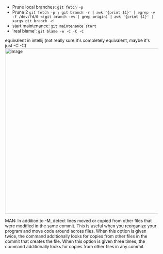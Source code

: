 - Prune local branches: `git fetch -p`
- Prune 2 `git fetch -p ; git branch -r | awk '{print $1}' | egrep -v -f /dev/fd/0 <(git branch -vv | grep origin) | awk '{print $1}' | xargs git branch -d`
- start maintenance: `git maintenance start`
- 'real blame': `git blame -w -C -C -C`

equivalent in intellij (not really sure it's completely equivalent, maybe it's just -C -C)
<img width="546" alt="image" src="https://github.com/shautvast/notes/assets/3645743/ea6a901a-2d4d-42ea-9858-594827ae66ea">

MAN:
In addition to -M, detect lines moved or copied from other files that were modified in the same commit. This is useful when you reorganize your program and move code around across files. When this option is given twice, the command
           additionally looks for copies from other files in the commit that creates the file. When this option is given three times, the command additionally looks for copies from other files in any commit.
